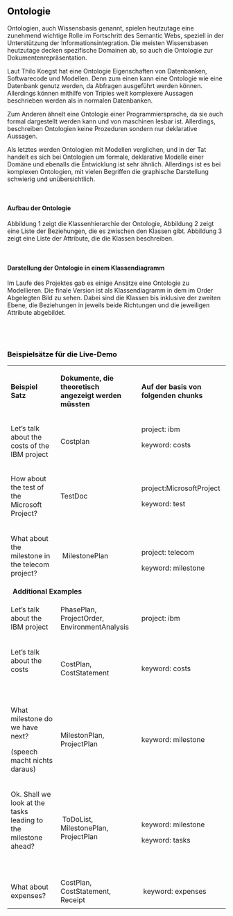 <h2 style="color: #5e9ca0;"><span style="color: #000000;"><strong>Ontologie</strong></span></h2>
<p>Ontologien, auch Wissensbasis genannt, spielen heutzutage eine zunehmend wichtige Rolle im Fortschritt des Semantic Webs, speziell in der Unterst&uuml;tzung der Informationsintegration. Die meisten Wissensbasen heutzutage decken spezifische Domainen ab, so auch die Ontologie zur Dokumentenrepr&auml;sentation.</p>
<p>Laut Thilo Koegst hat eine Ontologie Eigenschaften von Datenbanken, Softwarecode und Modellen. Denn zum einen kann eine Ontologie wie eine Datenbank genutz werden, da Abfragen ausgef&uuml;hrt werden k&ouml;nnen. Allerdings k&ouml;nnen mithilfe von Triples weit komplexere Aussagen beschrieben werden als in normalen Datenbanken.</p>
<p>Zum Anderen &auml;hnelt eine Ontologie einer Programmiersprache, da sie auch formal dargestellt werden kann und von maschinen lesbar ist. Allerdings, beschreiben Ontologien keine Prozeduren sondern nur deklarative Aussagen.</p>
<p>Als letztes werden Ontologien mit Modellen verglichen, und in der Tat handelt es sich bei Ontologien um formale, deklarative Modelle einer Dom&auml;ne und ebenalls die Entwicklung ist sehr &auml;hnlich. Allerdings ist es bei komplexen Ontologien, mit vielen Begriffen die graphische Darstellung schwierig und un&uuml;bersichtlich.</p>
<p>&nbsp;</p>
<h4>Aufbau der Ontologie</h4>
<p>Abbildung 1 zeigt die Klassenhierarchie der Ontologie, Abbildung 2 zeigt eine Liste der Beziehungen, die es zwischen den Klassen gibt. Abbildung 3 zeigt eine Liste der Attribute, die die Klassen beschreiben.</p>
<p>&nbsp;</p>
<h4>Darstellung der Ontologie in einem Klassendiagramm</h4>
<p>Im Laufe des Projektes gab es einige Ans&auml;tze eine Ontologie zu Modellieren. Die finale Version ist als Klassendiagramm in dem im Order Abgelegten Bild zu sehen. Dabei sind die Klassen bis inklusive der zweiten Ebene, die Beziehungen in jeweils beide Richtungen und die jeweiligen Attribute abgebildet.&nbsp; &nbsp; &nbsp; &nbsp; &nbsp; &nbsp; &nbsp;</p>

<h2 style="color: #2e6c80;">&nbsp;</h2>
<h3 style="color: #2e6c80;"><span style="color: #000000;">Beispiels&auml;tze f&uuml;r die Live-Demo</span></h3>
<table>
<tbody>
<tr>
<td>
<p><strong>Beispiel Satz</strong></p>
</td>
<td>
<p><strong>Dokumente, die theoretisch angezeigt werden m&uuml;ssten</strong></p>
</td>
<td>
<p><strong>Auf der basis von folgenden chunks</strong></p>
</td>
</tr>
<tr>
<td><span style="font-weight: 400;">Let&rsquo;s talk about the costs of the IBM project</span></td>
<td><span style="font-weight: 400;">Costplan</span></td>
<td>
<p><span style="font-weight: 400;">project: ibm </span></p>
<p><span style="font-weight: 400;">keyword: costs</span></p>
<strong><br /></strong></td>
</tr>
<tr>
<td>
<p dir="ltr">How about the test of the Microsoft Project?</p>
</td>
<td>TestDoc</td>
<td>
<p dir="ltr">project:MicrosoftProject</p>
<p dir="ltr">keyword: test</p>
</td>
</tr>
<tr>
<td>
<p dir="ltr">What about the milestone in the telecom project?</p>
</td>
<td>&nbsp;MilestonePlan</td>
<td>&nbsp;
<p dir="ltr">project: telecom</p>
<p dir="ltr">keyword: milestone</p>
</td>
</tr>
<tr>
<td colspan="2"><strong>&nbsp;Additional Examples</strong>&nbsp;</td>
<td>&nbsp;</td>
</tr>
<tr>
<td>
<p dir="ltr">Let&rsquo;s talk about the IBM project</p>
</td>
<td>PhasePlan, ProjectOrder, EnvironmentAnalysis</td>
<td>project: ibm</td>
</tr>
<tr>
<td>
<p dir="ltr">Let&rsquo;s talk about the costs&nbsp;</p>
<p dir="ltr">&nbsp;</p>
</td>
<td>CostPlan, CostStatement&nbsp;</td>
<td>keyword: costs&nbsp;</td>
</tr>
<tr>
<td>
<p dir="ltr">What milestone do we have next?</p>
<p dir="ltr">(speech macht nichts daraus)</p>
</td>
<td>MilestonPlan, ProjectPlan&nbsp;</td>
<td>keyword: milestone&nbsp;</td>
</tr>
<tr>
<td>
<p dir="ltr">Ok. Shall we look at the tasks leading to the milestone ahead?</p>
<p dir="ltr">&nbsp;</p>
</td>
<td>&nbsp;ToDoList, MilestonePlan, ProjectPlan</td>
<td>&nbsp;
<p dir="ltr">keyword: milestone</p>
<p dir="ltr">keyword: tasks</p>
</td>
</tr>
<tr>
<td>
<p dir="ltr">What about expenses?</p>
</td>
<td>CostPlan, CostStatement, Receipt&nbsp;</td>
<td>&nbsp;keyword: expenses</td>
</tr>
</tbody>
</table>
<p>&nbsp;</p>
<p>&nbsp;</p>
<p><strong>&nbsp;</strong></p>
